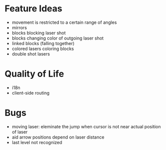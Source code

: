 # Feature Ideas

- movement is restricted to a certain range of angles
- mirrors
- blocks blocking laser shot
- blocks changing color of outgoing laser shot
- linked blocks (falling together)
- colored lasers coloring blocks
- double shot lasers

# Quality of Life
- i18n
- client-side routing

# Bugs
- moving laser: eleminate the jump when cursor is not near actual position of laser
- aid arrow positions depend on laser distance
- last level not recognized 